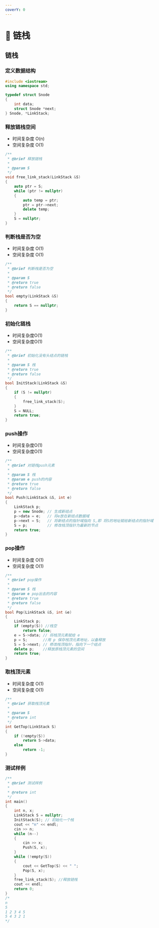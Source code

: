 ```yaml
---
coverY: 0
---
```


# 🐤 链栈

## 链栈

### 定义数据结构

```cpp
#include <iostream>
using namespace std;

typedef struct Snode
{
    int data;
    struct Snode *next;
} Snode, *LinkStack;
```

### 释放链栈空间

* 时间复杂度 O(n)
* 空间复杂度 O(1)

```cpp
/**
 * @brief 释放链栈
 *
 * @param S
 */
void free_link_stack(LinkStack &S)
{
    auto ptr = S;
    while (ptr != nullptr)
    {
        auto temp = ptr;
        ptr = ptr->next;
        delete temp;
    }
    S = nullptr;
}
```

### 判断栈是否为空

* 时间复杂度 O(1)
* 空间复杂度 O(1)

```cpp
/**
 * @brief 判断栈是否为空
 *
 * @param S
 * @return true
 * @return false
 */
bool empty(LinkStack &S)
{
    return S == nullptr;
}
```

### 初始化链栈

* 时间复杂度O(1)
* 空间复杂度O(1)

```cpp
/**
 * @brief 初始化没有头结点的链栈
 *
 * @param S 栈
 * @return true
 * @return false
 */
bool InitStack(LinkStack &S)
{
    if (S != nullptr)
    {
        free_link_stack(S);
    }
    S = NULL;
    return true;
}
```

### push操作

* 时间复杂度O(1)
* 空间复杂度O(1)

```cpp
/**
 * @brief 对链栈push元素
 *
 * @param S 栈
 * @param e push的内容
 * @return true
 * @return false
 */
bool Push(LinkStack &S, int e)
{
    LinkStack p;
    p = new Snode; // 生成新结点
    p->data = e;   // 将e放在新结点数据域
    p->next = S;   // 将新结点的指针域指向 S,即 将S的地址赋给新结点的指针域
    S = p;         // 修改栈顶指针为最新的节点
    return true;
}
```

### pop操作

* 时间复杂度 O(1)
* 空间复杂度 O(1)

```cpp
/**
 * @brief pop操作
 *
 * @param S 栈
 * @param e pop出去的内容
 * @return true
 * @return false
 */
bool Pop(LinkStack &S, int &e)
{
    LinkStack p;
    if (empty(S)) //栈空
        return false;
    e = S->data; // 将栈顶元素赋给 e
    p = S;       //用 p 保存栈顶元素地址，以备释放
    S = S->next; // 修改栈顶指针，指向下一个结点
    delete p;    //释放原栈顶元素的空间
    return true;
}
```

### 取栈顶元素

* 时间复杂度 O(1)
* 空间复杂度 O(1)

```cpp
/**
 * @brief 获取栈顶元素
 *
 * @param S
 * @return int
 */
int GetTop(LinkStack S)
{
    if (!empty(S))
        return S->data;
    else
        return -1;
}
```

### 测试样例

```cpp
/**
 * @brief 测试样例
 *
 * @return int
 */
int main()
{
    int n, x;
    LinkStack S = nullptr;
    InitStack(S); // 初始化一个栈
    cout << "n" << endl;
    cin >> n;
    while (n--)
    {
        cin >> x;
        Push(S, x);
    }
    while (!empty(S))
    {
        cout << GetTop(S) << " ";
        Pop(S, x);
    }
    free_link_stack(S); //释放链栈
    cout << endl;
    return 0;
}
/*
n
5
1 2 3 4 5
5 4 3 2 1
*/
```
